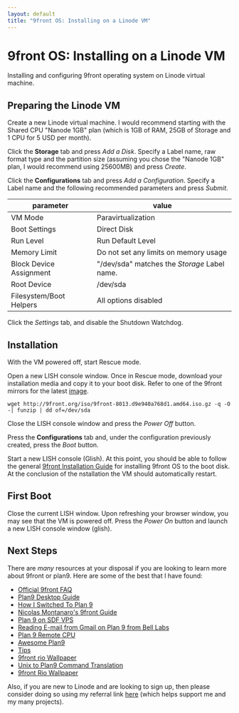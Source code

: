 ```yaml
---
layout: default
title: "9front OS: Installing on a Linode VM"
---
```


9front OS: Installing on a Linode VM
====================================

Installing and configuring 9front operating system on Linode virtual machine.

Preparing the Linode VM
-----------------------

Create a new Linode virtual machine. I would recommend starting with the
Shared CPU "Nanode 1GB" plan (which is 1GB of RAM, 25GB of Storage and 1 CPU
for 5 USD per month).

Click the **Storage** tab and press *Add a Disk*. Specify a Label name, raw
format type and the partition size (assuming you chose the "Nanode 1GB" plan,
I would recommend using 25600MB) and press *Create*.

Click the **Configurations** tab and press *Add a Configuration*. Specify a Label name and the following recommended parameters and press *Submit*.

|parameter              |value                                              |
|-----------------------|---------------------------------------------------|
|VM Mode                |Paravirtualization                                 |
|Boot Settings          |Direct Disk                                        |
|Run Level              |Run Default Level                                  |
|Memory Limit           |Do not set any limits on memory usage              |
|Block Device Assignment|"/dev/sda" matches the *Storage* Label name.       |
|Root Device            |/dev/sda                                           |
|Filesystem/Boot Helpers|All options disabled                               |

Click the *Settings* tab, and disable the Shutdown Watchdog.

Installation
------------

With the VM powered off, start Rescue mode.

Open a new LISH console window. Once in Rescue mode, download your
installation media and copy it to your boot disk. Refer to one of the 9front
mirrors for the latest [image](http://9front.org/iso/).

    wget http://9front.org/iso/9front-8013.d9e940a768d1.amd64.iso.gz -q -O -| funzip | dd of=/dev/sda

Close the LISH console window and press the *Power Off* button.

Press the **Configurations** tab and, under the configuration previously
created, press the *Boot* button.

Start a new LISH console (Glish). At this point, you should be able to follow
the general [9front Installation Guide](http://fqa.9front.org/fqa4.html#4.3)
for installing 9front OS to the boot disk. At the conclusion of the
nstallation the VM should automatically restart.
    
First Boot
----------

Close the current LISH window. Upon refreshing your browser window, you may
see that the VM is powered off. Press the *Power On* button and launch a new 
LISH console window (glish). 

Next Steps
----------

There are *many* resources at your disposal if you are looking to learn more 
about 9front or plan9. Here are some of the best that I have found: 

*   [Official 9front FAQ](http://fqa.9front.org)
*   [Plan9 Desktop Guide](https://pspodcasting.net/dan/blog/2019/plan9_desktop.html)
*   [How I Switched To Plan 9](http://helpful.cat-v.org/Blog/2019/12/03/0/)
*   [Nicolas Montanaro's 9front Guide](https://nicolasmontanaro.com/blog/9front-guide/)
*   [Plan 9 on SDF VPS](https://sdf.org/?tutorials/VPS_Plan9)
*   [Reading E-mail from Gmail on Plan 9 from Bell Labs](https://luksamuk.codes/posts/plan9-mail.html)
*   [Plan 9 Remote CPU](https://royniang.com/cpu_auth.html)
*   [Awesome Plan9](https://github.com/henesy/awesome-plan9)
*   [Tips](http://mirtchovski.com/lanlp9/tips.html)
*   [9front rio Wallpaper](https://b1nary.tk/pub/9front-rio-wallpaper/)
*   [Unix to Plan9 Command Translation](https://9p.io/wiki/plan9/Unix_to_Plan_9_command_translation/index.html)
*   [9front Rio Wallpaper](https://b1nary.tk/pub/9front-rio-wallpaper/)

Also, if you are new to Linode and are looking to sign up, then please consider 
doing so using my referral link
[here](https://www.linode.com/?r=0c625ecd8478eb827df57d2e2ffa095759d089ab)
(which helps support me and my many projects).
